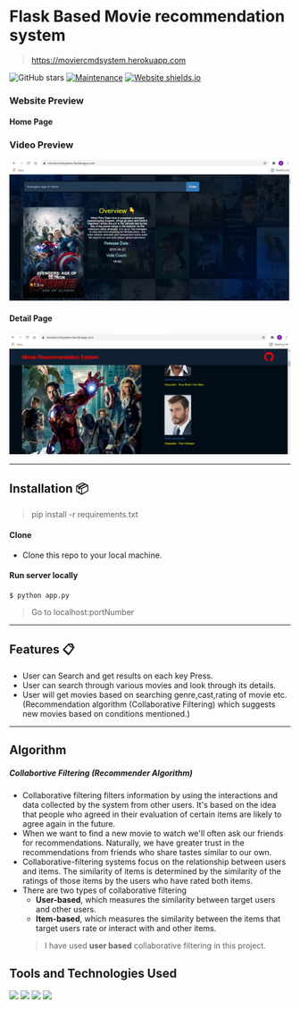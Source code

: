 # Flask Based Movie recommendation system
> https://moviercmdsystem.herokuapp.com

![GitHub stars](https://img.shields.io/github/stars/saksham2105/movie_recommendation_system) 
[![Maintenance](https://img.shields.io/badge/maintained-yes-green.svg)](https://github.com/saksham2105/movie_recommendation_system/commits/master)
[![Website shields.io](https://img.shields.io/badge/website-up-yellow)]()

### Website Preview
#### Home Page
### Video Preview
[![IMAGE ALT TEXT HERE](mrs-2.png)](https://www.youtube.com/watch?v=OT_nsAMnlz4)

#### Detail Page
[![IMAGE ALT TEXT HERE](mrs-1.png)](https://www.youtube.com/watch?v=OT_nsAMnlz4)

----

## Installation 📦

>pip install -r requirements.txt

#### Clone

- Clone this repo to your local machine.

#### Run server locally

```shell
$ python app.py
```
> Go to localhost:portNumber

---
## Features 📋
* User can Search and get results on each key Press.
* User can search through various movies and look through its details.
* User will get movies based on searching genre,cast,rating of movie etc. (Recommendation algorithm (Collaborative Filtering) which suggests new movies based on conditions mentioned.)
---

## Algorithm
##### Collabortive Filtering (Recommender Algorithm)
* Collaborative filtering filters information by using the interactions and data collected by the system from other users. It's based on the idea that people who agreed in their evaluation of certain items are likely to agree again in the future.
* When we want to find a new movie to watch we'll often ask our friends for recommendations. Naturally, we have greater trust in the recommendations from friends who share tastes similar to our own.
* Collaborative-filtering systems focus on the relationship between users and items. The similarity of items is determined by the similarity of the ratings of those items by the users who have rated both items.
* There are two types of collaborative filtering
    * **User-based**, which measures the similarity between target users and other users.
    * **Item-based**, which measures the similarity between the items that target users rate or interact with and other items.
    > I have used **user based** collaborative filtering in this project.
 
 ## Tools and Technologies Used 
![](https://img.shields.io/badge/Python3.8-%3C%2F%3E-blueviolet) ![](https://img.shields.io/badge/Scipy-%3C%2F%3E-yellow) ![](https://img.shields.io/badge/Pandas-%3C%2F%3E-yellow) ![](https://img.shields.io/badge/Flask-%3C%2F%3E-yellow)

